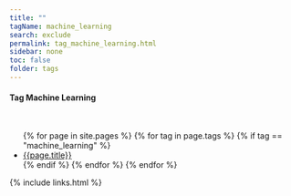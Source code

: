 ```yaml
---
title: ""
tagName: machine_learning
search: exclude
permalink: tag_machine_learning.html
sidebar: none
toc: false
folder: tags
---
```

<!-- {% include taglogic.html %} -->
<h4>Tag Machine Learning</h4>
<br/>
<ul>
{% for page in site.pages %}
{% for tag in page.tags %}
{% if tag == "machine_learning" %}
<li><a href="{{page.url | remove: "/" }}">{{page.title}}</a></li>
{% endif %}
{% endfor %}
{% endfor %}
</ul>
{% include links.html %}